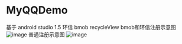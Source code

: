 # MyQQDemo
基于 android studio 1.5 环信 bmob recycleView
bmob和环信注册示意图
![image](https://github.com/xqgdmg/MyQQDemo/bmob和环信注册.png)
普通注册示意图
![image](https://github.com/xqgdmg/MyQQDemo/普通注册.png)
